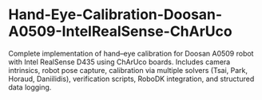 # Hand-Eye-Calibration-Doosan-A0509-IntelRealSense-ChArUco
Complete implementation of hand–eye calibration for Doosan A0509 robot with Intel RealSense D435 using ChArUco boards. Includes camera intrinsics, robot pose capture, calibration via multiple solvers (Tsai, Park, Horaud, Daniilidis), verification scripts, RoboDK integration, and structured data logging.
